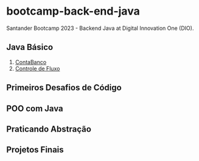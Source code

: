 # bootcamp-back-end-java

Santander Bootcamp 2023 - Backend Java at Digital Innovation One (DIO).

## Java Básico
1. [ContaBanco](https://github.com/mariadesu/bootcamp-back-end-java/tree/main/ContaBanco)
2. [Controle de Fluxo](https://github.com/mariadesu/bootcamp-back-end-java/tree/main/DesafioControleFluxo)

## Primeiros Desafios de Código

## POO com Java

## Praticando Abstração

## Projetos Finais
